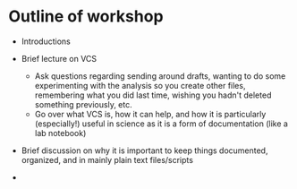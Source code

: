 # Outline of workshop #

* Introductions

* Brief lecture on VCS
    * Ask questions regarding sending around drafts, wanting to do
      some experimenting with the analysis so you create other files,
      remembering what you did last time, wishing you hadn't deleted
      something previously, etc.
    * Go over what VCS is, how it can help, and how it is particularly
      (especially!) useful in science as it is a form of
      documentation (like a lab notebook)

* Brief discussion on why it is important to keep things documented,
  organized, and in mainly plain text files/scripts

* 
